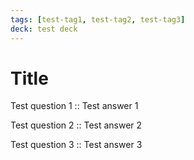 ```yaml
---
tags: [test-tag1, test-tag2, test-tag3]
deck: test deck
---
```


# Title

Test question 1 :: Test answer 1

Test question 2 :: Test answer 2

Test question 3 :: Test answer 3
